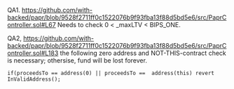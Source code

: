 QA1. https://github.com/with-backed/papr/blob/9528f2711ff0c1522076b9f93fba13f88d5bd5e6/src/PaprController.sol#L67
Needs to check 0 < _maxLTV < BIPS_ONE.


QA2, https://github.com/with-backed/papr/blob/9528f2711ff0c1522076b9f93fba13f88d5bd5e6/src/PaprController.sol#L183
the following zero address and NOT-THIS-contract check is necessary; othersise, fund will be lost forever.
```
if(proceedsTo == address(0) || proceedsTo ==  address(this) revert InValidAddress();
```